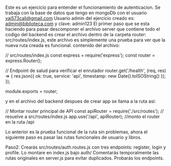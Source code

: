 Este es un ejercicio para entender el funcionamiento de autenticacion. 
Se trabaja con la base de datos que tengo en mongoDb con el usuario vaj573cali@gmail.com
Usuario admin del ejercicio creado es: admin@biblioteca.com y clave: admin123
El primer paso que se esta haciendo para pasar descomponer el archivo server que contiene todo el codigo del backend es crear el archivo dentro de la carpeta router: src/routes/index.js, este archivo es simplemente una prueba para ver que la nueva ruta creada es funcional. 
contenido del archivo: 

// src/routes/index.js
const express = require('express');
const router = express.Router();

// Endpoint de salud para verificar el enrutador
router.get('/health', (req, res) => {
  res.json({ ok: true, service: 'api', timestamp: new Date().toISOString() });
});

module.exports = router;

y en el archivo del backend despues de crear app se llama a la ruta asi: 


// Montar router principal de API
const apiRouter = require('./src/routes'); // resuelve a src/routes/index.js
app.use('/api', apiRouter); //monto el router en la ruta /api

Lo anterior es la prueba funcional de la ruta sin problemas, ahora el siguiente paso es pasar las rutas funcionales de usuario y libros.

Paso2: Crearás src/routes/auth.routes.js con tres endpoints: register, login y profile. Lo montare en index.js bajo auth/
Comentarás temporalmente las rutas originales en server.js para evitar duplicados.
Probarás los endpoints.
